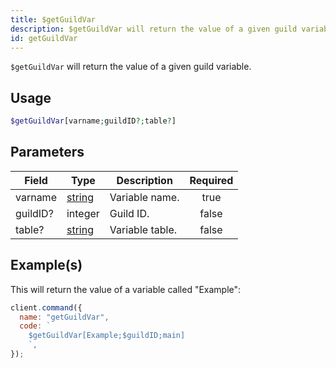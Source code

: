 ```yaml
---
title: $getGuildVar
description: $getGuildVar will return the value of a given guild variable.
id: getGuildVar
---
```


`$getGuildVar` will return the value of a given guild variable.

## Usage

```php
$getGuildVar[varname;guildID?;table?]
```

## Parameters

| Field    | Type                                                                                              | Description     | Required |
| -------- | ------------------------------------------------------------------------------------------------- | --------------- | :------: |
| varname  | [string](https://developer.mozilla.org/en-US/docs/Web/JavaScript/Reference/Global_Objects/String) | Variable name.  |   true   |
| guildID? | integer                                                                                           | Guild ID.       |  false   |
| table?   | [string](https://developer.mozilla.org/en-US/docs/Web/JavaScript/Reference/Global_Objects/String) | Variable table. |  false   |

## Example(s)

This will return the value of a variable called "Example":

```javascript
client.command({
  name: "getGuildVar",
  code: `
    $getGuildVar[Example;$guildID;main]
    `,
});
```
